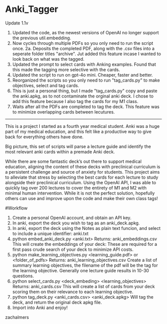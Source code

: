 # Anki_Tagger


Update 1.1v
 1. Updated the code, as the newest versions of OpenAI no longer support the previous util.embedding. 
 2. Now cycles through multiple PDFs so you only need to run the script once.
  2a. Deposits the completed PDF, along with the .csv files into a seperate folder titles "archive". Jut added this feature incase I wanted to look back on what was the tagged. 
 3. Updated the prompt to select cards with Anking examples. Found that this made the tagging more selective with the cards.
 4. Updated the script to run on gpt-4o mini. Cheaper, faster and better.
 5. Reorganized the scripts so you only need to run "tag_cards.py" to make objectives, select and tag cards.
 6. This is just a personal thing, but I made "tag_cards.py" copy and paste the anki.apkg, as to not contaminate the orginal anki deck. I chose to add this feature because I also tag the cards for my M1 class.
 7. Waits after all the PDFs are completed to tag the deck. This feature was to minimize overlapping cards between lecutures.

----------
This is a project I started as a fourth year medical student. Anki was a huge part of my medical education, and this felt like a productive way to give back for everything others have done.
 
Big picture, this set of scripts will parse a lecture guide and identify the most relevant anki cards within a premade Anki deck. 

While there are some fantastic deck’s out there to support medical education, aligning the content of these decks with preclinical curriculum is a persistent challenge and source of anxiety for students. This project aims to alleviate that stress by selecting the best cards for each lecture to study alongside their preclinical curriculum. Using the OpenAI API, I was able to quickly tag over 200 lectures to cover the entirety of M1 and M2 with minimal human intervention. While it is not the perfect solution, hopefully others can use and improve upon the code and make their own class tags!

#Workflow
1. Create a personal OpenAI account, and obtain an API key.
2. In anki, export the deck you wish to tag as an anki_deck.apkg.
3. In anki, export the deck using the Notes as plain text funcion, and select to include a unique identifier: anki.txt
4. python embed_anki_deck.py <anki.txt>
Returns: anki_embeddings.csv
This will create the embeddings of your deck: These are required for a first pass crude search of your deck to minimize API costs.
5. python make_learning_objectives.py <learning_guide.pdf> or <folder_of_pdfs>
Returns: anki_learning_objectives.csv
Create a list of summary learning objectives, the filename of the pdf will be the tag for the learning objective. Generally one lecture guide results in 10-30 questions.
6. python select_cards.py <deck_embeding> <learning_objectives> 
Returns: anki_cards.csv
This will create a list of cards from your deck scoring them on their relevance to each learning objective.
7. python tag_deck.py <anki_cards.csv> <anki_deck.apkg>
Will tag the deck, and return the original deck apkg file.
8. Import into Anki and enjoy!

zachalmers

